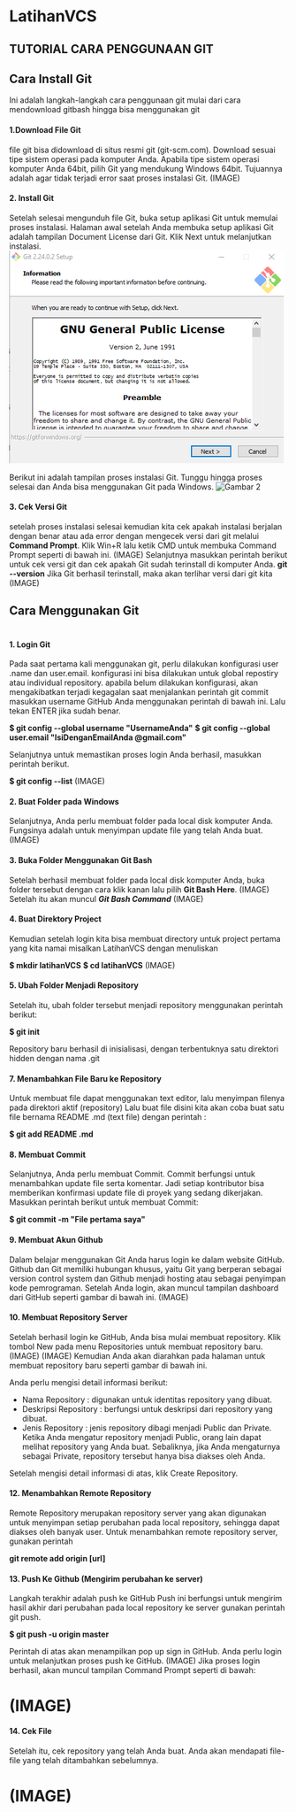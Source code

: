 # LatihanVCS
## TUTORIAL CARA PENGGUNAAN GIT
## Cara Install Git
 Ini adalah langkah-langkah cara penggunaan git mulai dari cara mendownload gitbash hingga bisa menggunakan git
  #### 1.Download File Git
 file git bisa didownload di situs resmi git (git-scm.com). Download sesuai tipe sistem operasi pada komputer Anda. Apabila tipe sistem operasi komputer Anda 64bit,  pilih Git yang mendukung Windows 64bit. Tujuannya adalah agar tidak terjadi error saat proses instalasi Git.
 (IMAGE)
 #### 2. Install Git
Setelah selesai mengunduh file Git, buka setup aplikasi Git untuk memulai proses instalasi. Halaman awal setelah Anda membuka setup aplikasi Git adalah tampilan Document License dari Git. Klik Next untuk melanjutkan instalasi.
![Gambar 1](ss/ss1.png)

Berikut ini adalah tampilan proses instalasi Git. Tunggu hingga proses selesai dan Anda bisa menggunakan Git pada Windows.
![Gambar 2](ss/ss2.2.png)
#### 3. Cek Versi Git
setelah proses instalasi selesai kemudian kita cek apakah instalasi berjalan dengan benar atau ada error dengan mengecek versi dari git melalui **Command Prompt**. Klik Win+R lalu ketik CMD untuk membuka Command Prompt seperti di bawah ini.
(IMAGE)
Selanjutnya masukkan perintah berikut untuk cek versi git dan cek apakah Git sudah terinstall di komputer Anda.
**git --version**
Jika Git berhasil terinstall, maka akan terlihar versi dari git kita
(IMAGE)
## Cara Menggunakan Git
#
#### 1. Login Git
Pada saat pertama kali menggunakan git, perlu dilakukan konfigurasi
user .name dan user.email. konfigurasi ini bisa dilakukan untuk global repostiry atau individual
repository. apabila belum dilakukan konfigurasi, akan mengakibatkan terjadi kegagalan
saat menjalankan perintah git commit
masukkan username GitHub Anda menggunakan perintah di bawah ini. Lalu tekan ENTER jika sudah benar.

**$ git config --global username "UsernameAnda"**
**$ git config --global user.email "IsiDenganEmailAnda @gmail.com"**

Selanjutnya untuk memastikan proses login Anda berhasil, masukkan perintah berikut.

**$ git config --list**
(IMAGE)

#### 2. Buat Folder pada Windows
Selanjutnya, Anda perlu membuat folder pada local disk komputer Anda. Fungsinya adalah untuk menyimpan update file yang telah Anda buat.
(IMAGE)

#### 3. Buka Folder Menggunakan Git Bash
Setelah berhasil membuat folder pada local disk komputer Anda,  buka folder tersebut dengan cara klik kanan lalu pilih **Git Bash Here**. 
(IMAGE)
Setelah itu akan muncul **_Git Bash Command_**
(IMAGE)

#### 4. Buat Direktory Project
Kemudian setelah login kita bisa membuat directory untuk project pertama yang kita namai misalkan LatihanVCS dengan menuliskan

**$ mkdir latihanVCS**
**$ cd latihanVCS**
(IMAGE)
#### 5. Ubah Folder Menjadi Repository
Setelah itu, ubah folder tersebut menjadi repository menggunakan perintah berikut:

**$ git init**

Repository baru berhasil di inisialisasi, dengan terbentuknya satu
direktori hidden dengan nama .git
#### 7. Menambahkan File Baru ke Repository
Untuk membuat file dapat menggunakan text editor, lalu menyimpan
filenya pada direktori aktif (repository)
Lalu buat file disini kita akan coba buat satu file bernama README .md (text file) dengan perintah :

**$ git add README .md**

#### 8. Membuat Commit 
Selanjutnya, Anda perlu membuat Commit. Commit berfungsi untuk menambahkan update file serta komentar. Jadi setiap kontributor bisa memberikan konfirmasi update file di proyek yang sedang dikerjakan. Masukkan perintah berikut untuk membuat Commit:

**$ git commit -m "File pertama saya"**

#### 9. Membuat Akun Github
Dalam belajar menggunakan Git Anda harus login ke dalam website GitHub. Github dan Git memiliki hubungan khusus, yaitu Git yang berperan sebagai version control system dan Github menjadi hosting atau sebagai penyimpan kode pemrograman.
Setelah Anda login, akan muncul tampilan dashboard dari GitHub seperti  gambar di bawah ini.
(IMAGE)
#### 10. Membuat Repository Server
Setelah berhasil login ke GitHub, Anda bisa mulai membuat repository. Klik tombol New pada menu Repositories untuk membuat repository baru.
(IMAGE)
(IMAGE)
Kemudian Anda akan diarahkan pada halaman untuk membuat repository baru seperti gambar di bawah ini.

Anda perlu mengisi detail informasi berikut:

* Nama Repository : digunakan untuk identitas repository yang dibuat.
* Deskripsi Repository : berfungsi untuk deskripsi dari repository yang dibuat.
* Jenis Repository   : jenis repository  dibagi menjadi Public dan Private. Ketika Anda mengatur repository menjadi Public, orang lain dapat melihat repository yang Anda buat. Sebaliknya, jika Anda mengaturnya sebagai Private, repository tersebut hanya bisa diakses oleh Anda.

Setelah mengisi detail informasi di atas, klik Create Repository.
#### 12. Menambahkan Remote Repository
Remote Repository merupakan repository server yang akan digunakan untuk menyimpan setiap perubahan pada local repository, sehingga dapat diakses oleh banyak user. 
Untuk menambahkan remote repository server, gunakan perintah

**git remote add origin [url]**

#### 13. Push Ke Github (Mengirim perubahan ke server)
Langkah terakhir adalah push ke GitHub Push ini berfungsi untuk mengirim hasil akhir dari perubahan pada local repository ke server gunakan perintah git push.

**$ git push -u origin master**

Perintah di atas akan menampilkan pop up sign in GitHub. Anda perlu login untuk melanjutkan proses push ke GitHub. 
(IMAGE)
Jika proses login berhasil, akan muncul tampilan Command Prompt seperti di bawah:
# (IMAGE)
#### 14. Cek File 

Setelah itu, cek repository yang telah Anda buat. Anda akan mendapati file-file yang telah ditambahkan sebelumnya.
# (IMAGE)